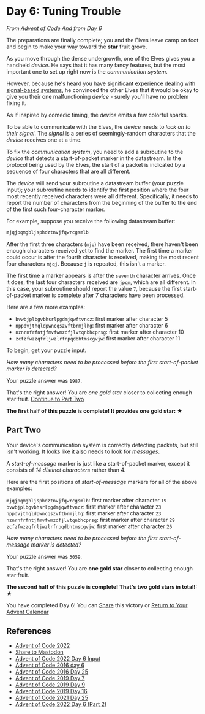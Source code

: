 # Day 6: Tuning Trouble

*From [Advent of Code][advent-code-22]*
*And from [Day 6][advent-code-22-day-6]*

The preparations are finally complete;
you and the Elves leave camp on foot and
begin to make your way toward the **star** fruit grove.

As you move through the dense undergrowth,
one of the Elves gives you a handheld *device*.
He says that it has many fancy features,
but the most important one to set up right now is the *communication system*.

However,
because he's heard you have
[significant][advent-code-2016-day6]
[experience][advent-code-2016-day25]
[dealing][advent-code-2019-day7]
[with][advent-code-2019-day9]
[signal-based][advent-code-2019-day16]
[systems][advent-code-2021-day25],
he convinced the other Elves that it would be okay to
give you their one malfunctioning *device* -
surely you'll have no problem fixing it.

As if inspired by comedic timing, the *device* emits a few colorful sparks.

To be able to communicate with the Elves,
the *device* needs to *lock on to their signal*.
The *signal* is a series of seemingly-random characters that
the *device* receives one at a time.

To fix the *communication system*,
you need to add a subroutine to the *device* that
detects a start-of-packet marker in the datastream.
In the protocol being used by the Elves,
the start of a packet is indicated by a
sequence of four characters that are all different.

The *device* will send your subroutine a datastream buffer (your puzzle input);
your subroutine needs to identify the first position where
the four most recently received characters were all different.
Specifically,
it needs to report the number of characters from the beginning of the buffer to
the end of the first such four-character marker.

For example, suppose you receive the following datastream buffer:

```txt
mjqjpqmgbljsphdztnvjfqwrcgsmlb
```

After the first three characters (`mjq`) have been received,
there haven't been enough characters received yet to find the marker.
The first time a marker could occur is after the fourth character is received,
making the most recent four characters `mjqj`.
Because `j` is repeated, this isn't a marker.

The first time a marker appears is after the `seventh` character arrives.
Once it does,
the last four characters received are `jpqm`,
which are all different.
In this case, your subroutine should report the value `7`,
because the first start-of-packet marker is complete after
7 characters have been processed.

Here are a few more examples:

- `bvwbjplbgvbhsrlpgdmjqwftvncz`: first marker after character 5
- `nppdvjthqldpwncqszvftbrmjlhg`: first marker after character 6
- `nznrnfrfntjfmvfwmzdfjlvtqnbhcprsg`: first marker after character 10
- `zcfzfwzzqfrljwzlrfnpqdbhtmscgvjw`: first marker after character 11

To begin, get your puzzle input.

*How many characters need to be processed before the first start-of-packet marker is detected?*

Your puzzle answer was `1987`.

That's the right answer!
You are *one gold star* closer to collecting enough star fruit.
[Continue to Part Two][advent-code-22-6-p2]

**The first half of this puzzle is complete! It provides one gold star: ★**

## Part Two

Your device's communication system is correctly detecting packets,
but still isn't working.
It looks like it also needs to look for *messages*.

A *start-of-message* marker is just like a start-of-packet marker,
except it consists of *14 distinct characters* rather than 4.

Here are the first positions of *start-of-message* markers for
all of the above examples:

`mjqjpqmgbljsphdztnvjfqwrcgsmlb`: first marker after character `19`
`bvwbjplbgvbhsrlpgdmjqwftvncz`: first marker after character `23`
`nppdvjthqldpwncqszvftbrmjlhg`: first marker after character `23`
`nznrnfrfntjfmvfwmzdfjlvtqnbhcprsg`: first marker after character `29`
`zcfzfwzzqfrljwzlrfnpqdbhtmscgvjw`: first marker after character `26`

*How many characters need to be processed before the first start-of-message marker is detected?*

Your puzzle answer was `3059`.

That's the right answer! You are **one gold star** closer to collecting enough star fruit.

**The second half of this puzzle is complete! That's two gold stars in total!: ★**

You have completed Day 6! You can [Share][advent-share-mastodon] this victory or
[Return to Your Advent Calendar][advent-code-22]

## References

- [Advent of Code 2022][advent-code-22]
- [Share to Mastodon][advent-share-mastodon]
- [Advent of Code 2022 Day 6 Input][advent-code-22-6-input]
- [Advent of Code 2016 day 6][advent-code-2016-day6]
- [Advent of Code 2016 Day 25][advent-code-2016-day25]
- [Advent of Code 2019 Day 7][advent-code-2019-day7]
- [Advent of Code 2019 Day 9][advent-code-2019-day9]
- [Advent of Code 2019 Day 16][advent-code-2019-day16]
- [Advent of Code 2021 Day 25][advent-code-2021-day25]
- [Advent of Code 2022 Day 6 (Part 2)][advent-code-22-6-p2]

<!-- Hidden Reference Links Below Here -->
[advent-code-22]: https://adventofcode.com/2022 "Advent of Code 2022"
[advent-code-22-day-6]: https://adventofcode.com/2022/day/6
[advent-share-mastodon]: https://fosstodon.org/share?text=I+just+completed+%22Rock+Paper+Scissors%22+%2D+Day+2+%2D+Advent+of+Code+2022+%23AdventOfCode+https%3A%2F%2Fadventofcode%2Ecom%2F2022%2Fday%2F2 "Share to Mastodon"
[advent-code-2016-day6]: https://adventofcode.com/2016/day/6 "Advent of Code 2016 day 6"
[advent-code-2016-day25]: https://adventofcode.com/2016/day/25 "Advent of Code 2016 Day 25"
[advent-code-2019-day7]: https://adventofcode.com/2019/day/7 "Advent of Code 2019 Day 7"
[advent-code-2019-day9]: https://adventofcode.com/2019/day/9 "Advent of Code 2019 Day 9"
[advent-code-2019-day16]: https://adventofcode.com/2019/day/16 "Advent of Code 2019 Day 16"
[advent-code-2021-day25]: https://adventofcode.com/2021/day/25 "Advent of Code 2021 Day 25"
[advent-code-22-6-input]: https://adventofcode.com/2022/day/6/input "Advent of Code 2022 Day 6 Input"
[advent-code-22-6-p2]: https://adventofcode.com/2022/day/6#part2 "Advent of Code 2022 Day 6 (Part 2)"
